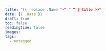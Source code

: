 ```yaml
---
title: "{{ replace .Name "-" " " | title }}"
date: {{ .Date }}
draft: true
toc: false
readingtime: false
images:
tags:
  - untagged
---
```


